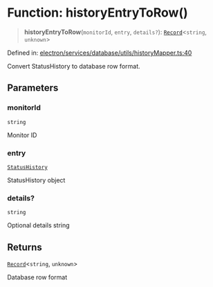 # Function: historyEntryToRow()

> **historyEntryToRow**(`monitorId`, `entry`, `details?`): [`Record`](https://www.typescriptlang.org/docs/handbook/utility-types.html#recordkeys-type)\<`string`, `unknown`\>

Defined in: [electron/services/database/utils/historyMapper.ts:40](https://github.com/Nick2bad4u/Uptime-Watcher/blob/dca5483e793478722cd3e6e125cafcec5fc771f0/electron/services/database/utils/historyMapper.ts#L40)

Convert StatusHistory to database row format.

## Parameters

### monitorId

`string`

Monitor ID

### entry

[`StatusHistory`](../../../../../../shared/types/interfaces/StatusHistory.md)

StatusHistory object

### details?

`string`

Optional details string

## Returns

[`Record`](https://www.typescriptlang.org/docs/handbook/utility-types.html#recordkeys-type)\<`string`, `unknown`\>

Database row format
